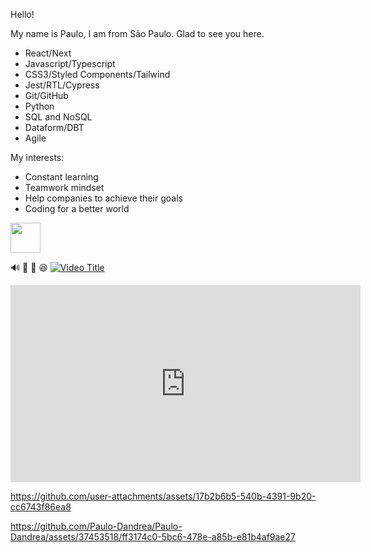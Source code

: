Hello! 

My name is Paulo, I am from São Paulo. Glad to see you here.

- React/Next
- Javascript/Typescript
- CSS3/Styled Components/Tailwind
- Jest/RTL/Cypress
- Git/GitHub
- Python
- SQL and NoSQL
- Dataform/DBT
- Agile

My interests:
- Constant learning
- Teamwork mindset
- Help companies to achieve their goals
- Coding for a better world


<a href="https://www.linkedin.com/in/paulo-dandrea/" target="_blank">
  <img src="https://i.ibb.co/Kx2GSrT/linkedin.png" width="48px" height="48px">
</a>

🔊 🐰 🥚 😆
[![Video Title](https://img.youtube.com/vi/VIDEO_ID/0.jpg)](https://www.youtube.com/embed/zTuFRsHE7mA?si=zJbCFa7uAJ22zhSN)

<iframe width="560" height="315" src="https://www.youtube.com/embed/zTuFRsHE7mA?si=zJbCFa7uAJ22zhSN" title="YouTube video player" frameborder="0" allow="accelerometer; autoplay; clipboard-write; encrypted-media; gyroscope; picture-in-picture; web-share" referrerpolicy="strict-origin-when-cross-origin" allowfullscreen></iframe>




https://github.com/user-attachments/assets/17b2b6b5-540b-4391-9b20-cc6743f86ea8


https://github.com/Paulo-Dandrea/Paulo-Dandrea/assets/37453518/ff3174c0-5bc6-478e-a85b-e81b4af9ae27
